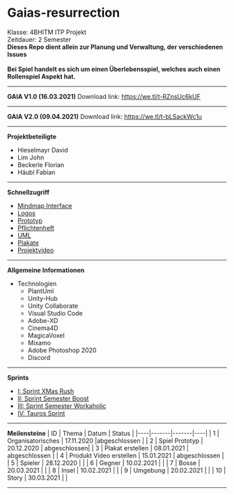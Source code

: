 # Gaias-resurrection
Klasse: 4BHITM ITP Projekt<br>
Zeitdauer: 2 Semester <br>
**Dieses Repo dient allein zur Planung und Verwaltung, der verschiedenen Issues** <br><br>
**Bei Spiel handelt es sich um einen Überlebensspiel, welches auch einen Rollenspiel Aspekt hat.**

---

**GAIA V1.0 (16.03.2021)**
Download link: https://we.tl/t-RZnsUc6kUF

---

**GAIA V2.0 (09.04.2021)**
Download link: https://we.tl/t-bLSackWc1u

---

**Projektbeteiligte**
- Hieselmayr David
- Lim John
- Beckerle Florian 
- Häubl Fabian 

---

**Schnellzugriff**
- [Mindmap Interface](https://github.com/DavidHieselmayr/Gaias-resurrection/blob/main/mindmeister/Planungsanforderungen%20Prototype.JPG)
- [Logos](https://github.com/DavidHieselmayr/Gaias-resurrection/tree/main/logos)
- [Prototyp](https://github.com/DavidHieselmayr/Gaias-resurrection/tree/main/LIM_GAIA_Prototyp)
- [Pflichtenheft](https://github.com/DavidHieselmayr/Gaias-resurrection/tree/main/pflichtenheft)
- [UML](https://github.com/DavidHieselmayr/Gaias-resurrection/tree/main/uml)
- [Plakate](https://github.com/DavidHieselmayr/Gaias-resurrection/tree/main/abgabenPlakat)
- [Projektvideo](https://htblaleonding-my.sharepoint.com/:v:/g/personal/d_hieselmayr_htblaleonding_onmicrosoft_com/EQyhShH3FSBJpEwvohc_gJcB41kobtbU2a7I28L-DlcGdA?e=mMAku9)

---

**Allgemeine Informationen**
- Technologien 
    - PlantUml 
    - Unity-Hub
    - Unity Collaborate
    - Visual Studio Code 
    - Adobe-XD
    - Cinema4D
    - MagicaVoxel
    - Mixamo 
    - Adobe Photoshop 2020
    - Discord
---

**Sprints**
- [I: Sprint XMas Rush](https://github.com/DavidHieselmayr/Gaias-resurrection/issues/27)
- [II: Sprint Semester Boost](https://github.com/DavidHieselmayr/Gaias-resurrection/issues/46)
- [III: Sprint Semester Workaholic](https://github.com/DavidHieselmayr/Gaias-resurrection/issues/53)
- [IV: Tauros Sprint](https://github.com/DavidHieselmayr/Gaias-resurrection/issues/56)
---
**Meilensteine**
| ID | Thema | Datum | Status |
|----|-------|-------|----|
| 1  | Organisatorisches | 17.11.2020 |abgeschlossen | 
| 2  | Spiel Prototyp | 20.12.2020 | abgeschlossen|
| 3  | Plakat erstellen | 08.01.2021 | abgeschlossen  |
| 4  | Produkt Video erstellen | 15.01.2021 | abgeschlossen |
| 5  | Spieler | 28.12.2020 |  |
| 6  | Gegner | 10.02.2021 |  |
| 7  | Bosse | 20.03.2021 |  |
| 8  | Insel | 10.02.2021 |  |
| 9  | Umgebung | 20.02.2021 |  |
| 10 | Story | 30.03.2021 | |


---


